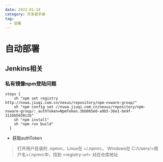 ```yaml
---
date: 2022-01-24
category: 开发者手册
tag:
  - 部署
---
```

# 自动部署

## Jenkins相关

### 私有镜像npm登陆问题

```Jenkins
steps {
    sh "npm set registry http://nvwa.jiuqi.com.cn/nexus/repository/npm-nvware-group/"
    sh "npm config set //nvwa.jiuqi.com.cn/nexus/repository/npm-nvware-group/:_authToken=NpmToken.3bb085e0-a9b5-36e1-be9f-311bb5630c2b"
    sh "npm install"
    sh "npm run build"
  }
```

- 获取authToken

>打开用户目录的 .npmrc，Linux在 ~/.npmrc， Windows在 C:/Users/<用户名>/.npmrc中，找到 \<registry-url\> 对应仓库地址
